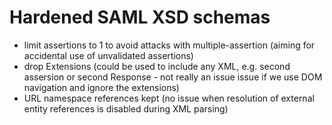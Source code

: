 # Hardened SAML XSD schemas

- limit assertions to 1 to avoid attacks with multiple-assertion (aiming for accidental use of unvalidated assertions)
- drop Extensions (could be used to include any XML, e.g. second assersion or second Response - not really an issue issue if we
  use DOM navigation and ignore the extensions)
- URL namespace references kept (no issue when resolution of external entity references is disabled during XML parsing)
